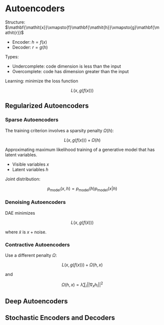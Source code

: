 # Autoencoders

Structure: $\mathbf{\mathit{x}}\xmapsto{f}\mathbf{\mathit{h}}\xmapsto{g}\mathbf{\mathit{r}}$

- Encoder: $\mathbf{\mathit{h}}=f(x)$
- Decoder: $r=g(h)$

Types:

- Undercomplete: code dimension is less than the input
- Overcomplete: code has dimension greater than the input

Learning: minimize the loss function

$$\begin{equation}
L(x,g(f(x)))
\end{equation}$$

## Regularized Autoencoders

### Sparse Autoencoders

The training criterion involves a sparsity penalty $\Omega(h)$:

$$\begin{equation}
L(x,g(f(x))) + \Omega(h)
\end{equation}$$

Approximating maximum likelihood training of a generative
model that has latent variables.

- Visible variables $x$
- Latent variables $h$

Joint distribution:

$$\begin{equation}
p_\text{model}(x,h)=p_\text{model}(h)p_\text{model}(x|h)
\end{equation}$$

### Denoising Autoencoders

DAE minimizes

$$\begin{equation}
L(x,g(f(\tilde{x})))
\end{equation}$$

where $\tilde{x}$ is $x + \text{noise}$.

### Contractive Autoencoders

Use a different penalty $\Omega$:

$$\begin{equation}
L(x,g(f(x))) + \Omega(h,x)
\end{equation}$$

and

$$\begin{equation}
\Omega(h,x) = \lambda\sum_i ||\nabla_x h_i||^2
\end{equation}$$

## Deep Autoencoders

## Stochastic Encoders and Decoders

